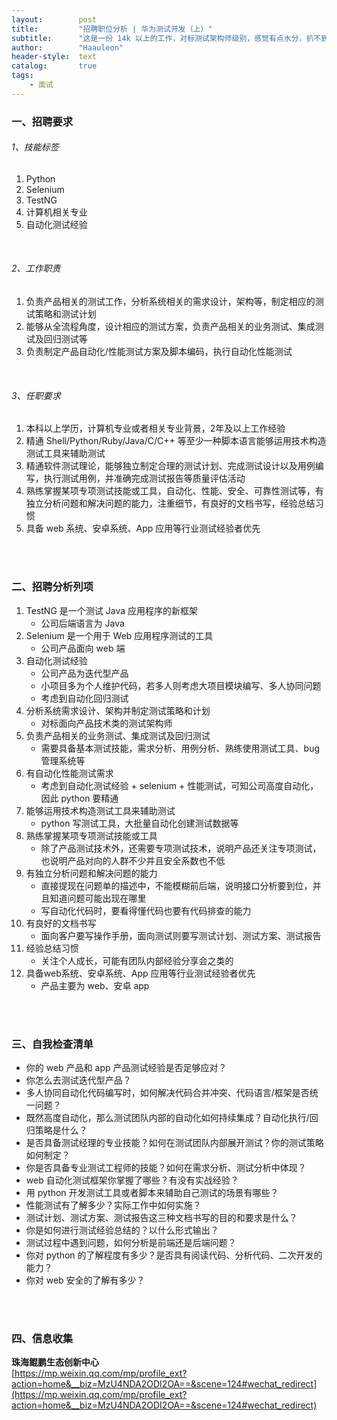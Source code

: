 ```yaml
---
layout:        post
title:         "招聘职位分析 | 华为测试开发（上）"
subtitle:      "这是一份 14k 以上的工作，对标测试架构师级别，感觉有点水分，扒不到是做什么产品的，可能是外包给别人"
author:        "Haauleon"
header-style:  text
catalog:       true
tags:
    - 面试
---
```



### 一、招聘要求

###### 1、技能标签
1. Python    
2. Selenium    
3. TestNG      
4. 计算机相关专业      
5. 自动化测试经验       

<br>

###### 2、工作职责
1. 负责产品相关的测试工作，分析系统相关的需求设计，架构等，制定相应的测试策略和测试计划      
2. 能够从全流程角度，设计相应的测试方案，负责产品相关的业务测试、集成测试及回归测试等       
3. 负责制定产品自动化/性能测试方案及脚本编码，执行自动化性能测试    

<br>

###### 3、任职要求
1. 本科以上学历，计算机专业或者相关专业背景，2年及以上工作经验      
2. 精通 Shell/Python/Ruby/Java/C/C++ 等至少一种脚本语言能够运用技术构造测试工具来辅助测试     
3. 精通软件测试理论，能够独立制定合理的测试计划、完成测试设计以及用例编写，执行测试用例，并准确完成测试报告等质量评估活动       
4. 熟练掌握某项专项测试技能或工具，自动化、性能、安全、可靠性测试等，有独立分析问题和解决问题的能力，注重细节，有良好的文档书写，经验总结习惯      
5. 具备 web 系统、安卓系统、App 应用等行业测试经验者优先          

<br>
<br>

### 二、招聘分析列项
1. TestNG 是一个测试 Java 应用程序的新框架     
    - 公司后端语言为 Java       
2. Selenium 是一个用于 Web 应用程序测试的工具     
    - 公司产品面向 web 端      
3. 自动化测试经验         
    - 公司产品为迭代型产品
    - 小项目多为个人维护代码，若多人则考虑大项目模块编写、多人协同问题
    - 考虑到自动化回归测试
4. 分析系统需求设计、架构并制定测试策略和计划       
    - 对标面向产品技术类的测试架构师
5. 负责产品相关的业务测试、集成测试及回归测试     
    - 需要具备基本测试技能，需求分析、用例分析、熟练使用测试工具、bug 管理系统等
6. 有自动化性能测试需求     
    - 考虑到自动化测试经验 + selenium + 性能测试，可知公司高度自动化，因此 python 要精通
7. 能够运用技术构造测试工具来辅助测试    
    - python 写测试工具，大批量自动化创建测试数据等
8. 熟练掌握某项专项测试技能或工具     
    - 除了产品测试技术外，还需要专项测试技术，说明产品还关注专项测试，也说明产品对向的人群不少并且安全系数也不低
9. 有独立分析问题和解决问题的能力     
    - 直接提现在问题单的描述中，不能模糊前后端，说明接口分析要到位，并且知道问题可能出现在哪里
    - 写自动化代码时，要看得懂代码也要有代码排查的能力
10. 有良好的文档书写     
    - 面向客户要写操作手册，面向测试则要写测试计划、测试方案、测试报告
11. 经验总结习惯    
    - 关注个人成长，可能有团队内部经验分享会之类的
12. 具备web系统、安卓系统、App 应用等行业测试经验者优先    
    - 产品主要为 web、安卓 app

<br>
<br>

### 三、自我检查清单
- 你的 web 产品和 app 产品测试经验是否足够应对？
- 你怎么去测试迭代型产品？
- 多人协同自动化代码编写时，如何解决代码合并冲突、代码语言/框架是否统一问题？
- 既然高度自动化，那么测试团队内部的自动化如何持续集成？自动化执行/回归策略是什么？
- 是否具备测试经理的专业技能？如何在测试团队内部展开测试？你的测试策略如何制定？
- 你是否具备专业测试工程师的技能？如何在需求分析、测试分析中体现？
- web 自动化测试框架你掌握了哪些？有没有实战经验？
- 用 python 开发测试工具或者脚本来辅助自己测试的场景有哪些？
- 性能测试有了解多少？实际工作中如何实施？
- 测试计划、测试方案、测试报告这三种文档书写的目的和要求是什么？
- 你是如何进行测试经验总结的？以什么形式输出？
- 测试过程中遇到问题，如何分析是前端还是后端问题？
- 你对 python 的了解程度有多少？是否具有阅读代码、分析代码、二次开发的能力？
- 你对 web 安全的了解有多少？

<br>
<br>

### 四、信息收集
**珠海鲲鹏生态创新中心**                    
[https://mp.weixin.qq.com/mp/profile_ext?action=home&__biz=MzU4NDA2ODI2OA==&scene=124#wechat_redirect](https://mp.weixin.qq.com/mp/profile_ext?action=home&__biz=MzU4NDA2ODI2OA==&scene=124#wechat_redirect)

